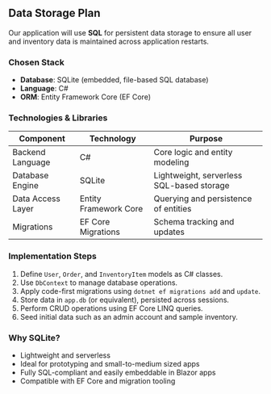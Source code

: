 ## Data Storage Plan

Our application will use **SQL** for persistent data storage to ensure all user and inventory data is maintained across application restarts.

### Chosen Stack

- **Database**: SQLite (embedded, file-based SQL database)
- **Language**: C#
- **ORM**: Entity Framework Core (EF Core)

### Technologies & Libraries

| Component         | Technology            | Purpose                                   |
| ----------------- | --------------------- | ----------------------------------------- |
| Backend Language  | C#                    | Core logic and entity modeling            |
| Database Engine   | SQLite                | Lightweight, serverless SQL-based storage |
| Data Access Layer | Entity Framework Core | Querying and persistence of entities      |
| Migrations        | EF Core Migrations    | Schema tracking and updates               |

### Implementation Steps

1. Define `User`, `Order`, and `InventoryItem` models as C# classes.
2. Use `DbContext` to manage database operations.
3. Apply code-first migrations using `dotnet ef migrations add` and `update`.
4. Store data in `app.db` (or equivalent), persisted across sessions.
5. Perform CRUD operations using EF Core LINQ queries.
6. Seed initial data such as an admin account and sample inventory.

### Why SQLite?

- Lightweight and serverless
- Ideal for prototyping and small-to-medium sized apps
- Fully SQL-compliant and easily embeddable in Blazor apps
- Compatible with EF Core and migration tooling
